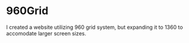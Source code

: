 # 960Grid

I created a website utilizing 960 grid system, but expanding it to 1360 to accomodate larger screen sizes. 
